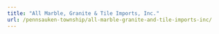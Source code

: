 ```yaml
---
title: "All Marble, Granite & Tile Imports, Inc."
url: /pennsauken-township/all-marble-granite-and-tile-imports-inc/
---
```

